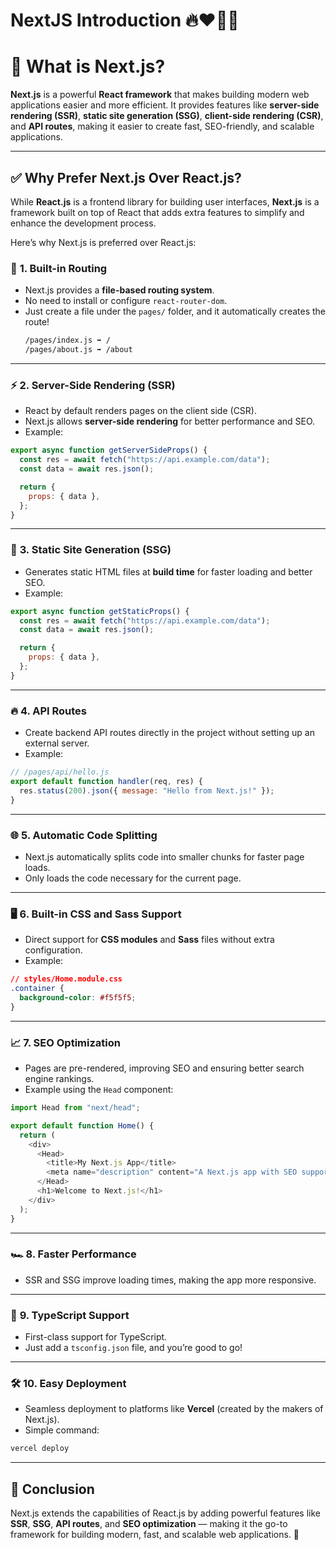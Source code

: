 # NextJS Introduction 🔥❤️‍🔥🚀

# 🚀 **What is Next.js?**

**Next.js** is a powerful **React framework** that makes building modern web applications easier and more efficient. It provides features like **server-side rendering (SSR)**, **static site generation (SSG)**, **client-side rendering (CSR)**, and **API routes**, making it easier to create fast, SEO-friendly, and scalable applications.

---

## ✅ **Why Prefer Next.js Over React.js?**

While **React.js** is a frontend library for building user interfaces, **Next.js** is a framework built on top of React that adds extra features to simplify and enhance the development process.

Here’s why Next.js is preferred over React.js:

### 🌟 **1. Built-in Routing**

- Next.js provides a **file-based routing system**.
- No need to install or configure `react-router-dom`.
- Just create a file under the `pages/` folder, and it automatically creates the route!
  ```bash
  /pages/index.js ➡️ /
  /pages/about.js ➡️ /about
  ```

---

### ⚡ **2. Server-Side Rendering (SSR)**

- React by default renders pages on the client side (CSR).
- Next.js allows **server-side rendering** for better performance and SEO.
- Example:

```js
export async function getServerSideProps() {
  const res = await fetch("https://api.example.com/data");
  const data = await res.json();

  return {
    props: { data },
  };
}
```

---

### 🚀 **3. Static Site Generation (SSG)**

- Generates static HTML files at **build time** for faster loading and better SEO.
- Example:

```js
export async function getStaticProps() {
  const res = await fetch("https://api.example.com/data");
  const data = await res.json();

  return {
    props: { data },
  };
}
```

---

### 🔥 **4. API Routes**

- Create backend API routes directly in the project without setting up an external server.
- Example:

```js
// /pages/api/hello.js
export default function handler(req, res) {
  res.status(200).json({ message: "Hello from Next.js!" });
}
```

---

### 🌐 **5. Automatic Code Splitting**

- Next.js automatically splits code into smaller chunks for faster page loads.
- Only loads the code necessary for the current page.

---

### 🖥️ **6. Built-in CSS and Sass Support**

- Direct support for **CSS modules** and **Sass** files without extra configuration.
- Example:

```css
// styles/Home.module.css
.container {
  background-color: #f5f5f5;
}
```

---

### 📈 **7. SEO Optimization**

- Pages are pre-rendered, improving SEO and ensuring better search engine rankings.
- Example using the `Head` component:

```js
import Head from "next/head";

export default function Home() {
  return (
    <div>
      <Head>
        <title>My Next.js App</title>
        <meta name="description" content="A Next.js app with SEO support" />
      </Head>
      <h1>Welcome to Next.js!</h1>
    </div>
  );
}
```

---

### 🏎️ **8. Faster Performance**

- SSR and SSG improve loading times, making the app more responsive.

---

### 🎯 **9. TypeScript Support**

- First-class support for TypeScript.
- Just add a `tsconfig.json` file, and you’re good to go!

---

### 🛠️ **10. Easy Deployment**

- Seamless deployment to platforms like **Vercel** (created by the makers of Next.js).
- Simple command:

```bash
vercel deploy
```

---

## 🌟 **Conclusion**

Next.js extends the capabilities of React.js by adding powerful features like **SSR**, **SSG**, **API routes**, and **SEO optimization** — making it the go-to framework for building modern, fast, and scalable web applications. 🚀
